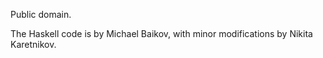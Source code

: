 Public domain.

The Haskell code is by Michael Baikov, with minor modifications by Nikita
Karetnikov.

